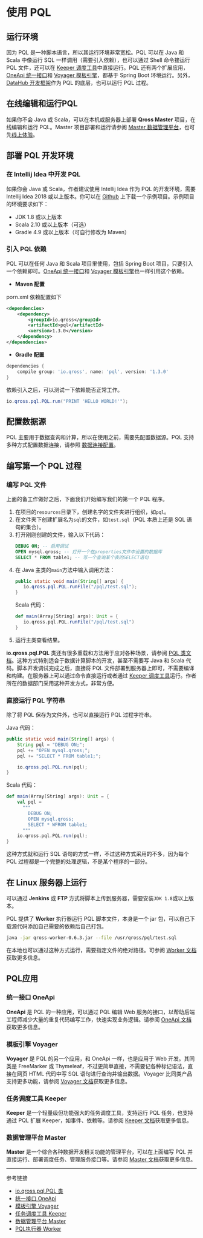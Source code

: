 # 使用 PQL

## 运行环境

因为 PQL 是一种脚本语言，所以其运行环境非常宽松。PQL 可以在 Java 和 Scala 中像运行 SQL 一样调用（需要引入依赖），也可以通过 Shell 命令接运行 PQL 文件，还可以在 [Keeper 调度工具](/keeper/overview.md)中直接运行。PQL 还有两个扩展应用，[OneApi 统一接口](/oneapi/overview.md)和 [Voyager 模板引擎](/voyager/overview.md)，都基于 Spring Boot 环境运行。另外，[DataHub 开发框架](/datahub/overview.md)作为 PQL 的底层，也可以运行 PQL 过程。

## 在线编辑和运行PQL

如果你不会 Java 或 Scala，可以在本机或服务器上部署 **Qross Master** 项目，在线编辑和运行 PQL。Master 项目部署和运行请参阅 [Master 数据管理平台](/master/overview.md)，也可先[线上体验](http://m.qross.cn)。

## 部署 PQL 开发环境

### 在 Intellij Idea 中开发 PQL

如果你会 Java 或 Scala，作者建议使用 Intellij Idea 作为 PQL 的开发环境，需要 Intellij Idea 2018 或以上版本。你可以在 [Github](https://github.com/qross-io/PQLExample) 上下载一个示例项目。示例项目的环境要求如下：

* JDK 1.8 或以上版本
* Scala 2.10 或以上版本（可选）
* Gradle 4.9 或以上版本（可自行修改为 Maven）

### 引入 PQL 依赖

PQL 可以在任何 Java 和 Scala 项目里使用，包括 Spring Boot 项目，只要引入一个依赖即可。[OneApi 统一接口](/oneapi/overview.md)和 [Voyager 模板引擎](/voyager/overview.md)也一样引用这个依赖。

* **Maven 配置**

porn.xml 依赖配置如下

```xml
<dependencies>
    <dependency>
        <groupId>io.qross</groupId>
        <artifactId>pql</artifactId>
        <version>1.3.0</version>
    </dependency> 
</dependencies>
```

* **Gradle 配置**

```groovy
dependencies {
    compile group: 'io.qross', name: 'pql', version: '1.3.0'
}
```

依赖引入之后，可以测试一下依赖能否正常工作。

```java
io.qross.pql.PQL.run("PRINT 'HELLO WORLD!'");
```

## 配置数据源

PQL 主要用于数据查询和计算，所以在使用之前，需要先配置数据源。PQL 支持多种方式配置数据连接，请参照 [数据连接配置](/pql/properties.md)。

## 编写第一个 PQL 过程

### 编写 PQL 文件

上面的备工作做好之后，下面我们开始编写我们的第一个 PQL 程序。

1. 在项目的`resources`目录下，创建名字的文件夹进行组织，如`pql`。
2. 在文件夹下创建扩展名为`sql`的文件，如`test.sql`（PQL 本质上还是 SQL 语句的集合）。
3. 打开刚刚创建的文件，输入以下代码：
   ```sql
   DEBUG ON; -- 启用调试
   OPEN mysql.qross; -- 打开一个在properties文件中设置的数据库
   SELECT * FROM table1; -- 写一个查询某个表的SELECT语句
   ```
4. 在 Java 主类的`main`方法中输入调用方法：
   ```java
   public static void main(String[] args) {
      io.qross.pql.PQL.runFile("/pql/test.sql");
   }   
   ```
   Scala 代码：
   ```scala
   def main(Array[String] args): Unit = {
      io.qross.pql.PQL.runFile("/pql/test.sql")
   }
   ```
5. 运行主类查看结果。 

**io.qross.pql.PQL** 类还有很多重载和方法用于应对各种场景，请参阅 [PQL 类文档](/pql/class.md)。这种方式特别适合于数据计算脚本的开发，甚至不需要写 Java 和 Scala 代码。脚本开发调试完成之后，直接将 PQL 文件部署到服务器上即可，不需要编译和构建。在服务器上可以通过命令直接运行或者通过 [Keeper 调度工具](/keeper/overview.md)运行。作者所在的数据部门采用这种开发方式，非常方便。


### 直接运行 PQL 字符串

除了将 PQL 保存为文件外，也可以直接运行 PQL 过程字符串。

Java 代码：

```java
public static void main(String[] args) {
    String pql = "DEBUG ON;";
    pql += "OPEN mysql.qross;";
    pql += "SELECT * FROM table1;";

    io.qross.pql.PQL.run(pql);
}
```

Scala 代码：

```scala
def main(Array[String] args): Unit = {
    val pql = 
      """
        DEBUG ON;
        OPEN mysql.qross;
        SELECT * WFROM table1;
      """
    io.qross.pql.PQL.run(pql);
}
```

这种方式就和运行 SQL 语句的方式一样，不过这种方式采用的不多，因为每个 PQL 过程都是一个完整的处理逻辑，不是某个程序的一部分。

## 在 Linux 服务器上运行

可以通过 **Jenkins** 或 **FTP** 方式将脚本上传到服务器，需要安装`JDK 1.8`或以上版本。

PQL 提供了 **Worker** 执行器运行 PQL 脚本文件，本身是一个 jar 包，可以自己下载源代码添加自己需要的依赖后自己打包。

```sh
java -jar qross-worker-0.6.3.jar --file /usr/qross/pql/test.sql
```

在本地也可以通过这种方式运行，需要指定文件的绝对路径。可参阅 [Worker 文档](/pql/worker.md)获取更多信息。

## PQL应用

### 统一接口 OneApi

**OneApi** 是 PQL 的一种应用，可以通过 PQL 编辑 Web 服务的接口，以帮助后端工程师减少大量的重复代码编写工作，快速实现业务逻辑。请参阅 [OneApi 文档](/oneapi/overview.md)获取更多信息。

### 模板引擎 Voyager

**Voyager** 是 PQL 的另一个应用，和 OneApi 一样，也是应用于 Web 开发。其同类是 FreeMarker 或 Thymeleaf，不过更简单直接，不需要记各种标记语法，直接在网页 HTML 代码中写 SQL 语句进行查询并输出数据。Voyager 比同类产品支持更多功能，请参阅 [Voyager 文档](/master/overview.md)获取更多信息。

### 任务调度工具 Keeper

**Keeper** 是一个轻量级但功能强大的任务调度工具，支持运行 PQL 任务，也支持通过 PQL 扩展 Keeper，如事件、依赖等。请参阅 [Keeper 文档](/keeper/overview.md)获取更多信息。

### 数据管理平台 Master

**Master** 是一个综合各种数据开发相关功能的管理平台，可以在上面编写 PQL 并直接运行、部署调度任务、管理服务接口等。请参阅 [Master 文档](/master/overview.md)获取更多信息。

---
参考链接

* [io.qross.pql.PQL 类](/pql/class.md)
* [统一接口 OneApi](/oneapi/overview.md)
* [模板引擎 Voyager](/voyager/overview.md)
* [任务调度工具 Keeper](/keeper/overview.md)
* [数据管理平台 Master](/master/overview.md)
* [PQL执行器 Worker](/worker/overview.md)